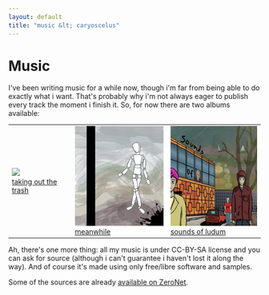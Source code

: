 ```yaml
---
layout: default
title: "music &lt; caryoscelus"
---
```


# Music

I've been writing music for a while now, though i'm far from being able to do
exactly what i want. That's probably why i'm not always eager to publish every
track the moment i finish it. So, for now there are two albums available:

<table>
<tr>

<td>
<a href="https://www.jamendo.com/album/159939/taking-out-the-trash">
<img src="https://imgjam2.jamendo.com/albums/s159/159939/covers/1.200.jpg"/>
<br/>taking out the trash
</a>
</td>

<td>
<a href="https://www.jamendo.com/album/145855/meanwhile">
<img height="200" width="200" src="/images/something.png"/>
<br/>meanwhile
</a>
</td>

<td>
<a href="http://127.0.0.1:43110/1FiHm91tcDdjkiGkHZH2xoMc7Qmzrh8sv3/sounds-of-ludum/">
<img height="200" width="200" src="/images/sounds-of-ludum.jpg"/>
<br/>sounds of ludum
</a>
</td>

</tr>
</table>

Ah, there's one more thing: all my music is under CC-BY-SA license and you can
ask for source (although i can't guarantee i haven't lost it along the way).
And of course it's made using only free/libre software and samples.

Some of the sources are already [available on
ZeroNet](http://127.0.0.1:43110/1FiHm91tcDdjkiGkHZH2xoMc7Qmzrh8sv3/).
